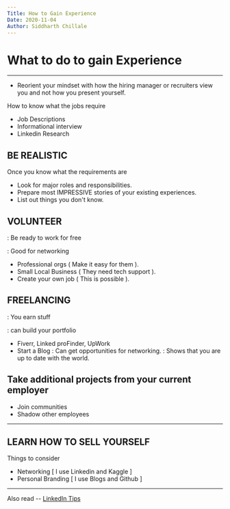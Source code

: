 ```yaml
---
Title: How to Gain Experience
Date: 2020-11-04
Author: Siddharth Chillale
---
```


# **What to do to gain Experience**
---------------------------------------------------------

* Reorient your mindset with how the hiring manager or recruiters view you and not how you present yourself.

How to know what the jobs require 

- Job Descriptions
- Informational interview
- Linkedin Research

## BE REALISTIC

Once you know what the requirements are

- Look for major roles and responsibilities.
- Prepare most IMPRESSIVE stories of your existing experiences.
- List out things you don't know. 

## VOLUNTEER 
: Be ready to work for free

: Good for networking

- Professional orgs ( Make it easy for them ).
- Small Local Business ( They need tech support ).
- Create your own job ( This is possible ).

## FREELANCING
: You earn stuff

: can build your portfolio

- Fiverr, Linked proFinder, UpWork
- Start a Blog  : Can get opportunities for networking.
                : Shows that you are up to date with the world.

## Take additional projects from your current employer

- Join communities
- Shadow other employees

---------------------------------------------------------

## LEARN HOW TO SELL YOURSELF

Things to consider

- Networking [ I use Linkedin and Kaggle ]
- Personal Branding [ I use Blogs and Github ]

---------------------------------------------------------

Also read -- [LinkedIn Tips](LinkedIn_tips.md)

